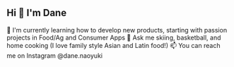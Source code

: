 ## Hi 👋 I'm Dane

🌱 I'm currently learning how to develop new products, starting with passion projects in Food/Ag and Consumer Apps
💬 Ask me skiing, basketball, and home cooking (I love family style Asian and Latin food!)
📫 You can reach me on Instagram @dane.naoyuki

